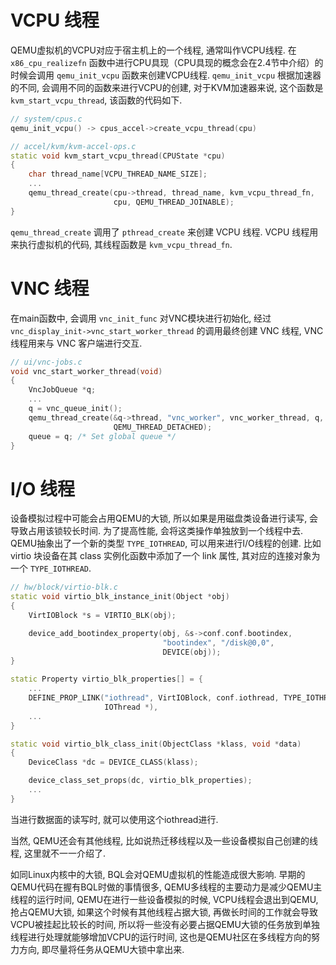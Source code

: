 
# VCPU 线程

QEMU虚拟机的VCPU对应于宿主机上的一个线程, 通常叫作VCPU线程. 在 `x86_cpu_realizefn` 函数中进行CPU具现（CPU具现的概念会在2.4节中介绍）的时候会调用 `qemu_init_vcpu` 函数来创建VCPU线程. `qemu_init_vcpu` 根据加速器的不同, 会调用不同的函数来进行VCPU的创建, 对于KVM加速器来说, 这个函数是 `kvm_start_vcpu_thread`, 该函数的代码如下. 

```cpp
// system/cpus.c
qemu_init_vcpu() -> cpus_accel->create_vcpu_thread(cpu)

// accel/kvm/kvm-accel-ops.c
static void kvm_start_vcpu_thread(CPUState *cpu)
{
    char thread_name[VCPU_THREAD_NAME_SIZE];
    ...
    qemu_thread_create(cpu->thread, thread_name, kvm_vcpu_thread_fn,
                       cpu, QEMU_THREAD_JOINABLE);
}
```

`qemu_thread_create` 调用了 `pthread_create` 来创建 VCPU 线程. VCPU 线程用来执行虚拟机的代码, 其线程函数是 `kvm_vcpu_thread_fn`.

# VNC 线程

在main函数中, 会调用 `vnc_init_func` 对VNC模块进行初始化, 经过 `vnc_display_init->vnc_start_worker_thread` 的调用最终创建 VNC 线程, VNC 线程用来与 VNC 客户端进行交互. 

```cpp
// ui/vnc-jobs.c
void vnc_start_worker_thread(void)
{
    VncJobQueue *q;
    ...
    q = vnc_queue_init();
    qemu_thread_create(&q->thread, "vnc_worker", vnc_worker_thread, q,
                       QEMU_THREAD_DETACHED);
    queue = q; /* Set global queue */
}
```

# I/O 线程

设备模拟过程中可能会占用QEMU的大锁, 所以如果是用磁盘类设备进行读写, 会导致占用该锁较长时间. 为了提高性能, 会将这类操作单独放到一个线程中去. QEMU抽象出了一个新的类型 `TYPE_IOTHREAD`, 可以用来进行I/O线程的创建. 比如 virtio 块设备在其 class 实例化函数中添加了一个 link 属性, 其对应的连接对象为一个 `TYPE_IOTHREAD`. 

```cpp
// hw/block/virtio-blk.c
static void virtio_blk_instance_init(Object *obj)
{
    VirtIOBlock *s = VIRTIO_BLK(obj);

    device_add_bootindex_property(obj, &s->conf.conf.bootindex,
                                  "bootindex", "/disk@0,0",
                                  DEVICE(obj));
}

static Property virtio_blk_properties[] = {
    ...
    DEFINE_PROP_LINK("iothread", VirtIOBlock, conf.iothread, TYPE_IOTHREAD,
                     IOThread *),
    ...
}

static void virtio_blk_class_init(ObjectClass *klass, void *data)
{
    DeviceClass *dc = DEVICE_CLASS(klass);

    device_class_set_props(dc, virtio_blk_properties);
    ...
}
```

当进行数据面的读写时, 就可以使用这个iothread进行. 

当然, QEMU还会有其他线程, 比如说热迁移线程以及一些设备模拟自己创建的线程, 这里就不一一介绍了. 

如同Linux内核中的大锁, BQL会对QEMU虚拟机的性能造成很大影响. 早期的QEMU代码在握有BQL时做的事情很多, QEMU多线程的主要动力是减少QEMU主线程的运行时间, QEMU在进行一些设备模拟的时候, VCPU线程会退出到QEMU, 抢占QEMU大锁, 如果这个时候有其他线程占据大锁, 再做长时间的工作就会导致VCPU被挂起比较长的时间, 所以将一些没有必要占据QEMU大锁的任务放到单独线程进行处理就能够增加VCPU的运行时间, 这也是QEMU社区在多线程方向的努力方向, 即尽量将任务从QEMU大锁中拿出来. 